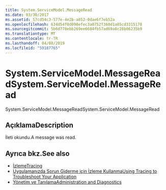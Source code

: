 ```yaml
---
title: System.ServiceModel.MessageRead
ms.date: 03/30/2017
ms.assetid: 57cd54c3-577e-4e2b-a852-0dae6f7eb52a
ms.openlocfilehash: 634d54f0d098efec3a0752f360d1a85cd3315178
ms.sourcegitcommit: 5b6d778ebb269ee6684fb57ad69a8c28b06235b9
ms.translationtype: MT
ms.contentlocale: tr-TR
ms.lasthandoff: 04/08/2019
ms.locfileid: "59187765"
---
```

# <a name="systemservicemodelmessageread"></a><span data-ttu-id="04921-102">System.ServiceModel.MessageRead</span><span class="sxs-lookup"><span data-stu-id="04921-102">System.ServiceModel.MessageRead</span></span>
<span data-ttu-id="04921-103">System.ServiceModel.MessageRead</span><span class="sxs-lookup"><span data-stu-id="04921-103">System.ServiceModel.MessageRead</span></span>  
  
## <a name="description"></a><span data-ttu-id="04921-104">Açıklama</span><span class="sxs-lookup"><span data-stu-id="04921-104">Description</span></span>  
 <span data-ttu-id="04921-105">İleti okundu.</span><span class="sxs-lookup"><span data-stu-id="04921-105">A message was read.</span></span>  
  
## <a name="see-also"></a><span data-ttu-id="04921-106">Ayrıca bkz.</span><span class="sxs-lookup"><span data-stu-id="04921-106">See also</span></span>

- [<span data-ttu-id="04921-107">İzleme</span><span class="sxs-lookup"><span data-stu-id="04921-107">Tracing</span></span>](../../../../../docs/framework/wcf/diagnostics/tracing/index.md)
- [<span data-ttu-id="04921-108">Uygulamanızda Sorun Giderme için İzleme Kullanma</span><span class="sxs-lookup"><span data-stu-id="04921-108">Using Tracing to Troubleshoot Your Application</span></span>](../../../../../docs/framework/wcf/diagnostics/tracing/using-tracing-to-troubleshoot-your-application.md)
- [<span data-ttu-id="04921-109">Yönetim ve Tanılama</span><span class="sxs-lookup"><span data-stu-id="04921-109">Administration and Diagnostics</span></span>](../../../../../docs/framework/wcf/diagnostics/index.md)
